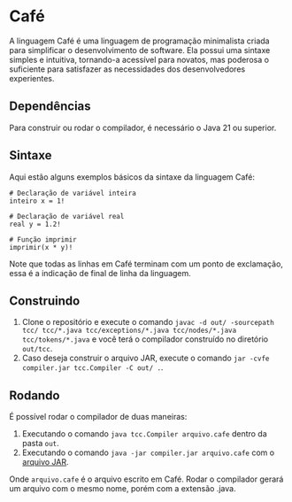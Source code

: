 # Café

A linguagem Café é uma linguagem de programação minimalista criada para simplificar o desenvolvimento de software. Ela possui uma sintaxe simples e intuitiva, tornando-a acessível para novatos, mas poderosa o suficiente para satisfazer as necessidades dos desenvolvedores experientes.

## Dependências
Para construir ou rodar o compilador, é necessário o Java 21 ou superior.

## Sintaxe

Aqui estão alguns exemplos básicos da sintaxe da linguagem Café:

```cafe
# Declaração de variável inteira
inteiro x = 1!

# Declaração de variável real
real y = 1.2!

# Função imprimir
imprimir(x * y)!
```

Note que todas as linhas em Café terminam com um ponto de exclamação, essa é a indicação de final de linha da linguagem.


## Construindo
1. Clone o repositório e execute o comando `javac -d out/ -sourcepath tcc/ tcc/*.java tcc/exceptions/*.java tcc/nodes/*.java tcc/tokens/*.java` e você terá o compilador construído no diretório `out/tcc`.
2. Caso deseja construir o arquivo JAR, execute o comando `jar -cvfe compiler.jar tcc.Compiler -C out/ .`.

## Rodando
É possível rodar o compilador de duas maneiras: 
1. Executando o comando `java tcc.Compiler arquivo.cafe` dentro da pasta `out`.
2. Executando o comando `java -jar compiler.jar arquivo.cafe` com o <a href="https://github.com/salatine/cafe-compiler/releases">arquivo JAR</a>.

Onde `arquivo.cafe` é o arquivo escrito em Café. Rodar o compilador gerará um arquivo com o mesmo nome, porém com a extensão .java.
